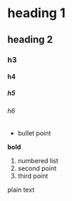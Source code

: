 # heading 1
## heading 2
### h3
#### h4 
##### h5
###### h6

* bullet point

**bold**

1. numbered list
2. second point
3. third point


plain text
